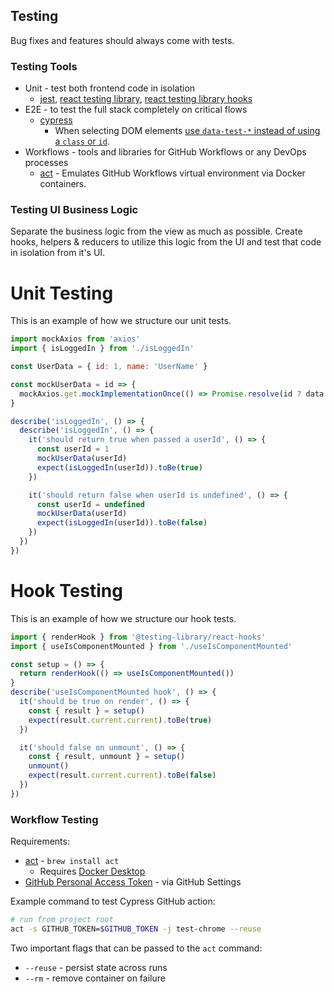 ## Testing

Bug fixes and features should always come with tests.

### Testing Tools

- Unit - test both frontend code in isolation
  - [jest](https://jestjs.io/docs/getting-started), [react testing library](https://testing-library.com/docs/react-testing-library/intro/), [react testing library hooks](https://github.com/testing-library/react-hooks-testing-library#example)
- E2E - to test the full stack completely on critical flows
  - [cypress](https://docs.cypress.io/guides/core-concepts/writing-and-organizing-tests)
    - When selecting DOM elements [use `data-test-*` instead of using a `class` or `id`](https://docs.cypress.io/guides/references/best-practices#Selecting-Elements).
- Workflows - tools and libraries for GitHub Workflows or any DevOps processes
  - [act](https://github.com/nektos/act) - Emulates GitHub Workflows virtual environment via Docker containers.

### Testing UI Business Logic

Separate the business logic from the view as much as possible. Create hooks, helpers & reducers to utilize this logic from the UI and test that code in isolation from it's UI.

# Unit Testing

This is an example of how we structure our unit tests.

```js
import mockAxios from 'axios'
import { isLoggedIn } from './isLoggedIn'

const UserData = { id: 1, name: 'UserName' }

const mockUserData = id => {
  mockAxios.get.mockImplementationOnce(() => Promise.resolve(id ? data : undefined))
}

describe('isLoggedIn', () => {
  describe('isLoggedIn', () => {
    it('should return true when passed a userId', () => {
      const userId = 1
      mockUserData(userId)
      expect(isLoggedIn(userId)).toBe(true)
    })

    it('should return false when userId is undefined', () => {
      const userId = undefined
      mockUserData(userId)
      expect(isLoggedIn(userId)).toBe(false)
    })
  })
})
```

# Hook Testing

This is an example of how we structure our hook tests.

```js
import { renderHook } from '@testing-library/react-hooks'
import { useIsComponentMounted } from './useIsComponentMounted'

const setup = () => {
  return renderHook(() => useIsComponentMounted())
}
describe('useIsComponentMounted hook', () => {
  it('should be true on render', () => {
    const { result } = setup()
    expect(result.current.current).toBe(true)
  })

  it('should false on unmount', () => {
    const { result, unmount } = setup()
    unmount()
    expect(result.current.current).toBe(false)
  })
})
```

### Workflow Testing

Requirements: 
- [act](https://github.com/nektos/act) - `brew install act`
  - Requires [Docker Desktop](https://docs.docker.com/get-docker/)
- [GitHub Personal Access Token](https://docs.github.com/en/actions/security-guides/automatic-token-authentication) - via GitHub Settings

Example command to test Cypress GitHub action:
```sh
# run from project root
act -s GITHUB_TOKEN=$GITHUB_TOKEN -j test-chrome --reuse
```

Two important flags that can be passed to the `act` command:
- `--reuse` - persist state across runs
- `--rm` - remove container on failure 
